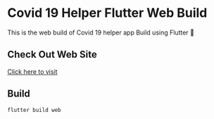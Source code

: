 # Covid 19 Helper Flutter Web Build

This is the web build of Covid 19 helper app 
Build using Flutter 💙

## Check Out Web Site 

[Click here to visit](https://snehasis4321.github.io/covid19_helper_web/#/)

## Build

```dart 
flutter build web
```




